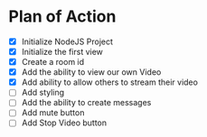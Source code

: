 # Plan of Action

- [x] Initialize NodeJS Project 
- [x] Initialize the first view
- [x] Create a room id
- [x] Add the ability to view our own Video
- [x] Add ability to allow others to stream their video
- [ ] Add styling
- [ ] Add the ability to create messages
- [ ] Add mute button
- [ ] Add Stop Video button